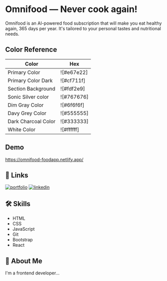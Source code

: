 # Omnifood — Never cook again!

Omnifood is an AI-powered food subscription that will make you eat healthy again, 365 days per year. It's tailored to your personal tastes and nutritional needs.

## Color Reference

| Color               | Hex        |
| ------------------- | ---------- |
| Primary Color       | ![#e67e22] |
| Primary Color Dark  | ![#cf711f] |
| Section Background  | ![#fdf2e9] |
| Sonic Silver color  | ![#767676] |
| Dim Gray Color      | ![#6f6f6f] |
| Davy Grey Color     | ![#555555] |
| Dark Charcoal Color | ![#333333] |
| White Color         | ![#ffffff] |

## Demo

https://omnifood-foodapp.netlify.app/

## 🔗 Links

[![portfolio](https://img.shields.io/badge/my_portfolio-000?style=for-the-badge&logo=ko-fi&logoColor=white)](https://github.com/ahmedbendary96)
[![linkedin](https://img.shields.io/badge/linkedin-0A66C2?style=for-the-badge&logo=linkedin&logoColor=white)](https://www.linkedin.com/in/ahmed-elbendary-895639233/)

## 🛠 Skills

- HTML
- CSS
- JavaScript
- Git
- Bootstrap
- React

## 🚀 About Me

I'm a frontend developer...
